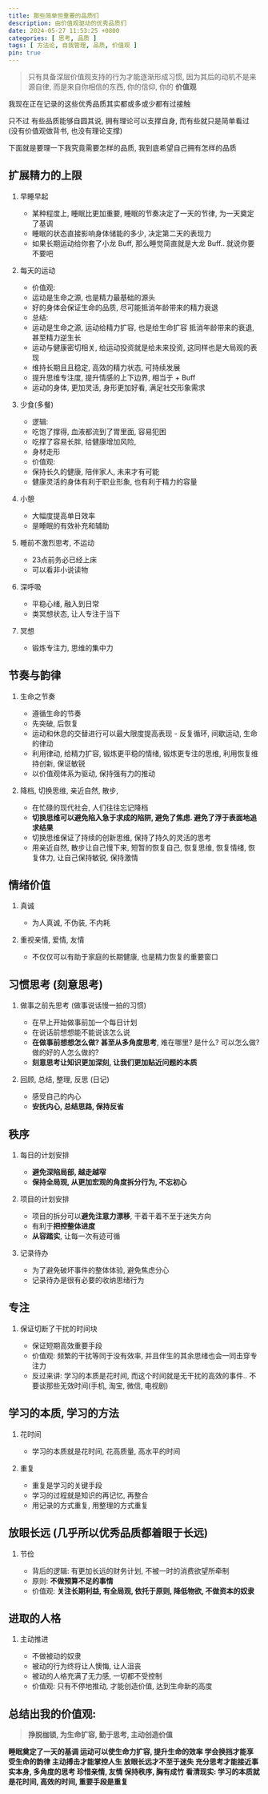 ```yaml
---
title: 那些简单但重要的品质们
description: 由价值观驱动的优秀品质们
date: 2024-05-27 11:53:25 +0800
categories: [ 思考, 品质 ]
tags: [ 方法论, 自我管理, 品质, 价值观 ]
pin: true
---
```


> 只有具备深层价值观支持的行为才能逐渐形成习惯, 因为其后的动机不是来源自律, 而是来自你相信的东西, 你的信仰, 你的 **价值观**
>

我现在正在记录的这些优秀品质其实都或多或少都有过接触

只不过
有些品质能够自圆其说,
拥有理论可以支撑自身,
而有些就只是简单看过 (没有价值观做背书, 也没有理论支撑)

下面就是要理一下我究竟需要怎样的品质, 我到底希望自己拥有怎样的品质

## 扩展精力的上限

1. 早睡早起
   - 某种程度上, 睡眠比更加重要, 睡眠的节奏决定了一天的节律, 为一天奠定了基调
   - 睡眠的状态直接影响身体储能的多少, 决定第二天的表现力
   - 如果长期运动给你套了小龙 Buff, 那么睡觉简直就是大龙 Buff.. 就说你要不要吧

2. 每天的运动
   - 价值观:
   - 运动是生命之源, 也是精力最基础的源头
   - 好的身体会保证生命的品质, 尽可能抵消年龄带来的精力衰退
   - 总结:
   - 运动是生命之源, 运动给精力扩容, 也是给生命扩容 抵消年龄带来的衰退, 甚至精力逆生长
   - 运动与健康密切相关, 给运动投资就是给未来投资, 这同样也是大局观的表现
   - 维持长期且且稳定, 高效的精力状态, 可持续发展
   - 提升思维专注度, 提升情感的上下边界, 相当于 + Buff
   - 运动的身体, 更加灵活, 身形更加好看, 满足社交形象需求

3. 少食(多餐)

   - 逻辑:
   - 吃饱了撑得, 血液都流到了胃里面, 容易犯困
   - 吃撑了容易长胖, 给健康增加风险,
   - 身材走形
   - 价值观:
   - 保持长久的健康, 陪伴家人, 未来才有可能
   - 健康灵活的身体有利于职业形象, 也有利于精力的容量

4. 小憩

   - 大幅度提高单日效率
   - 是睡眠的有效补充和辅助

5. 睡前不激烈思考, 不运动

   - 23点前务必已经上床
   - 可以看非小说读物

6. 深呼吸

   - 平稳心绪, 融入到日常
   - 类冥想状态, 让人专注于当下


7. 冥想

   - 锻炼专注力, 思维的集中力

## 节奏与韵律

1. 生命之节奏

   - 遵循生命的节奏
   - 先突破, 后恢复
   - 运动和休息的交替进行可以最大限度提高表现 - 反复循环, 间歇运动, 生命的律动
   - 利用律动, 给精力扩容, 锻炼更平稳的情绪, 锻炼更专注的思维, 利用恢复维持创新, 保证敏锐
   - 以价值观体系为驱动, 保持强有力的推动


2. 降档, 切换思维, 亲近自然, 散步,

   - 在忙碌的现代社会, 人们往往忘记降档
   - **切换思维可以避免陷入急于求成的陷阱, 避免了焦虑. 避免了浮于表面地追求结果**
   - 切换思维保证了持续的创新思维, 保持了持久的灵活的思考
   - 用亲近自然, 散步让自己慢下来, 短暂的恢复自己, 恢复思维, 恢复情绪, 恢复体力, 让自己保持敏锐, 保持激情

## 情绪价值

1. 真诚

   - 为人真诚, 不伪装, 不内耗

2. 重视亲情, 爱情, 友情

   - 不仅仅可以有助于家庭的长期健康, 也是精力恢复的重要窗口

## 习惯思考 (刻意思考)

1. 做事之前先思考 (做事说话慢一拍的习惯)

   - 在早上开始做事前加一个每日计划
   - 在说话前想想能不能说该怎么说
   - **在做事前想想怎么做? 甚至从多角度思考**, 难在哪里? 是什么? 可以怎么做? 做的好的人怎么做的?
   - **刻意思考让知识更加深刻, 让我们更加贴近问题的本质**

2. 回顾, 总结, 整理, 反思 (日记)

   - 感受自己的内心
   - **安抚内心, 总结思路, 保持反省**

## 秩序

1. 每日的计划安排

   - **避免深陷局部, 越走越窄**
   - **保持全局观, 从更加宏观的角度拆分行为, 不忘初心**

2. 项目的计划安排

   - 项目的拆分可以**避免注意力漂移**, 干着干着不至于迷失方向
   - 有利于**把控整体进度**
   - **从容踏实**, 让每一次有迹可循

3. 记录待办

   - 为了避免破坏事件的整体体验, 避免焦虑分心
   - 记录待办是很有必要的收纳思绪行为

## 专注

1. 保证切断了干扰的时间块

   - 保证短期高效重要手段
   - 价值观: 频繁的干扰等同于没有效率, 并且伴生的其余思绪也会一同击穿专注力
   - 反过来讲: 学习的本质是花时间, 而这个时间就是无干扰的高效的事件.. 不要谈那些无效时间(手机, 淘宝, 微信, 电视剧)

## 学习的本质, 学习的方法

1. 花时间

   - 学习的本质就是花时间, 花高质量, 高水平的时间

2. 重复

   - 重复是学习的关键手段
   - 学习的过程就是知识的再记忆, 再整合
   - 用记录的方式重复, 用整理的方式重复

## 放眼长远 (几乎所以优秀品质都着眼于长远)

1. 节俭

   - 背后的逻辑: 有更加长远的财务计划, 不被一时的消费欲望所牵制
   - 原则: **不做预算不足的事情**
   - 价值观: **关注长期利益, 有全局观, 依托于原则, 降低物欲, 不做资本的奴隶**

## 进取的人格

1. 主动推进

   - 不做被动的奴隶
   - 被动的行为终将让人懊悔, 让人沮丧
   - 被动的人格充满了无力感, 一切都不受控制
   - 价值观: 只有不停地推动, 才能创造价值, 达到生命新的高度

## 总结出我的价值观:

> **挣脱枷锁, 为生命扩容, 勤于思考, 主动创造价值**

**睡眠奠定了一天的基调
运动可以使生命力扩容, 提升生命的效率
学会换挡才能享受生命的韵律
主动搏击才能掌控人生
放眼长远才不至于迷失
充分思考才能接近事实本身, 多角度的思考
珍惜亲情, 友情
保持秩序, 胸有成竹
看清现实: 学习的本质就是花时间, 高效的时间, 重要手段是重复**


